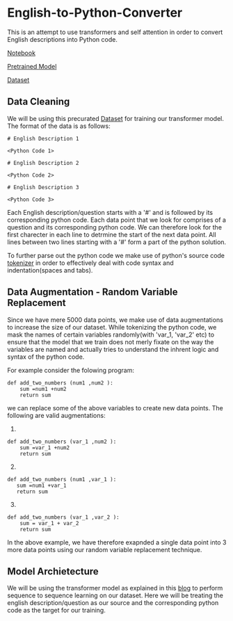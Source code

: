 # English-to-Python-Converter
This is an attempt to use transformers and self attention in order to convert English descriptions into Python code.

[Notebook](https://github.com/divyam96/English-to-Python-Converter/blob/main/English_to_Python.ipynb) 

[Pretrained Model](https://drive.google.com/file/d/1-YLd_DTt3W8R_vqga70zdJ8pdK3x2nWm/view?usp=sharing) 

[Dataset](https://drive.google.com/file/d/1rHb0FQ5z5ZpaY2HpyFGY6CeyDG0kTLoO/view?usp=sharing)

## Data Cleaning

We will be using this precurated [Dataset](https://drive.google.com/file/d/1rHb0FQ5z5ZpaY2HpyFGY6CeyDG0kTLoO/view?usp=sharing) for training our transformer model. The format of the data is as follows:

```
# English Description 1

<Python Code 1>

# English Description 2

<Python Code 2>

# English Description 3

<Python Code 3>
```

Each English description/question starts with a '#' and is followed by its corresponding python code. Each data point that we look for comprises of a question and its corresponding python code. We can therefore look for the first charecter in each line to detrmine the start of the next data point. All lines between two lines starting with a '#' form a part of the python solution.

To further parse out the python code we make use of python's source code [tokenizer](https://docs.python.org/3/library/tokenize.html) in order to effectively deal with code syntax and indentation(spaces and tabs). 

## Data Augmentation - Random Variable Replacement

Since we have mere 5000 data points, we make use of data augmentations to increase the size of our dataset. While tokenizing the python code, we mask the names of certain variables randomly(with 'var_1, 'var_2' etc) to ensure that the model that we train does not merly fixate on the way the variables are named and actually tries to understand the inhrent logic and syntax of the python code.

For example consider the folowing program:

```
def add_two_numbers (num1 ,num2 ):
    sum =num1 +num2 
    return sum
```

we can replace some of the above variables to create new data points. The following are valid augmentations:

1. 
```
def add_two_numbers (var_1 ,num2 ):
    sum =var_1 +num2 
    return sum
```
2.
 ```
def add_two_numbers (num1 ,var_1 ):
    sum =num1 +var_1 
    return sum
```
3.
```
def add_two_numbers (var_1 ,var_2 ):
    sum = var_1 + var_2 
    return sum
```

In the above example, we have therefore exapnded a single data point into 3 more data points using our random variable replacement technique.

## Model Archietecture

We will be using the transformer model as explained in this [blog](https://ai.plainenglish.io/lets-pay-attention-to-transformers-a1c2dc566dbd) to perform sequence to sequence learning on our dataset. Here we will be treating the english description/question as our source and the corresponding python code as the target for our training. 




